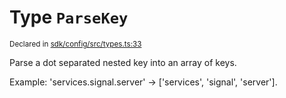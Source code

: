 # Type `ParseKey`
<sub>Declared in [sdk/config/src/types.ts:33](https://github.com/dxos/dxos/blob/664e23dbe/packages/sdk/config/src/types.ts#L33)</sub>


Parse a dot separated nested key into an array of keys.

Example: 'services.signal.server' -> ['services', 'signal', 'server'].



